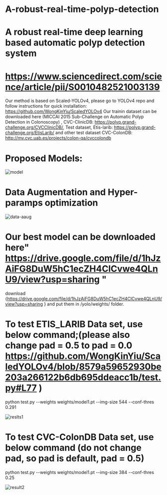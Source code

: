 # A-robust-real-time-polyp-detection

# A robust real-time deep learning based automatic polyp detection system
# https://www.sciencedirect.com/science/article/pii/S0010482521003139



Our method is based on Scaled-YOLOv4, please go to YOLOv4 repo and follow instructions for quick installation: https://github.com/WongKinYiu/ScaledYOLOv4 
Our trainin dataset can be downloaded here (MICCAI 2015 Sub-Challenge on Automatic Polyp Detection in Colonoscopy) , CVC-ClinicDB: https://polyp.grand-challenge.org/CVCClinicDB/, Test dataset, Etis-larib: https://polyp.grand-challenge.org/EtisLarib/ and other test dataset CVC-ColonDB: http://mv.cvc.uab.es/projects/colon-qa/cvccolondb 

# Proposed Models:

![model](https://user-images.githubusercontent.com/58702074/120996810-57124d00-c78f-11eb-8641-eea4128463a2.PNG)


# Data Augmentation and Hyper-paramps optimization

![data-aaug](https://user-images.githubusercontent.com/58702074/120996849-609bb500-c78f-11eb-819f-9f9eb25a4429.PNG)




# Our best model can be downloaded here" https://drive.google.com/file/d/1hJzAiFG8DuW5hC1ecZH4ClCvwe4QLnU9/view?usp=sharing "

download {https://drive.google.com/file/d/1hJzAiFG8DuW5hC1ecZH4ClCvwe4QLnU9/view?usp=sharing } and put them in /yolo/weights/ folder.

# To test ETIS_LARIB Data set, use below command;(please also change pad = 0.5 to pad = 0.0 https://github.com/WongKinYiu/ScaledYOLOv4/blob/8579a59652930be203a266122b6db695ddeacc1b/test.py#L77 )

python test.py --weights weights/model1.pt --img-size 544 --conf-thres 0.291

![reslts1](https://user-images.githubusercontent.com/58702074/120996885-6abdb380-c78f-11eb-8f98-0b2c465267bc.PNG)




# To test CVC-ColonDB Data set, use below command (do not change pad, so pad is default, pad = 0.5)
python test.py --weights weights/model1.pt --img-size 384 --conf-thres 0.25

![result2](https://user-images.githubusercontent.com/58702074/120996995-81fca100-c78f-11eb-822c-db7e2263a41b.PNG)


